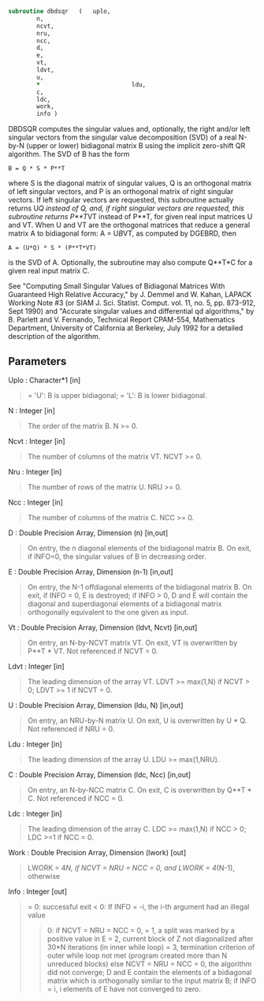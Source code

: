 ```fortran
subroutine dbdsqr	(	uplo,
		n,
		ncvt,
		nru,
		ncc,
		d,
		e,
		vt,
		ldvt,
		u,
		*                          ldu,
		c,
		ldc,
		work,
		info )
```

 DBDSQR computes the singular values and, optionally, the right and/or
 left singular vectors from the singular value decomposition (SVD) of
 a real N-by-N (upper or lower) bidiagonal matrix B using the implicit
 zero-shift QR algorithm.  The SVD of B has the form

    B = Q * S * P**T

 where S is the diagonal matrix of singular values, Q is an orthogonal
 matrix of left singular vectors, and P is an orthogonal matrix of
 right singular vectors.  If left singular vectors are requested, this
 subroutine actually returns U*Q instead of Q, and, if right singular
 vectors are requested, this subroutine returns P**T*VT instead of
 P**T, for given real input matrices U and VT.  When U and VT are the
 orthogonal matrices that reduce a general matrix A to bidiagonal
 form:  A = U*B*VT, as computed by DGEBRD, then

    A = (U*Q) * S * (P**T*VT)

 is the SVD of A.  Optionally, the subroutine may also compute Q**T*C
 for a given real input matrix C.

 See "Computing  Small Singular Values of Bidiagonal Matrices With
 Guaranteed High Relative Accuracy," by J. Demmel and W. Kahan,
 LAPACK Working Note #3 (or SIAM J. Sci. Statist. Comput. vol. 11,
 no. 5, pp. 873-912, Sept 1990) and
 "Accurate singular values and differential qd algorithms," by
 B. Parlett and V. Fernando, Technical Report CPAM-554, Mathematics
 Department, University of California at Berkeley, July 1992
 for a detailed description of the algorithm.

## Parameters
Uplo : Character*1 [in]
> = 'U':  B is upper bidiagonal;
> = 'L':  B is lower bidiagonal.

N : Integer [in]
> The order of the matrix B.  N >= 0.

Ncvt : Integer [in]
> The number of columns of the matrix VT. NCVT >= 0.

Nru : Integer [in]
> The number of rows of the matrix U. NRU >= 0.

Ncc : Integer [in]
> The number of columns of the matrix C. NCC >= 0.

D : Double Precision Array, Dimension (n) [in,out]
> On entry, the n diagonal elements of the bidiagonal matrix B.
> On exit, if INFO=0, the singular values of B in decreasing
> order.

E : Double Precision Array, Dimension (n-1) [in,out]
> On entry, the N-1 offdiagonal elements of the bidiagonal
> matrix B.
> On exit, if INFO = 0, E is destroyed; if INFO > 0, D and E
> will contain the diagonal and superdiagonal elements of a
> bidiagonal matrix orthogonally equivalent to the one given
> as input.

Vt : Double Precision Array, Dimension (ldvt, Ncvt) [in,out]
> On entry, an N-by-NCVT matrix VT.
> On exit, VT is overwritten by P**T * VT.
> Not referenced if NCVT = 0.

Ldvt : Integer [in]
> The leading dimension of the array VT.
> LDVT >= max(1,N) if NCVT > 0; LDVT >= 1 if NCVT = 0.

U : Double Precision Array, Dimension (ldu, N) [in,out]
> On entry, an NRU-by-N matrix U.
> On exit, U is overwritten by U * Q.
> Not referenced if NRU = 0.

Ldu : Integer [in]
> The leading dimension of the array U.  LDU >= max(1,NRU).

C : Double Precision Array, Dimension (ldc, Ncc) [in,out]
> On entry, an N-by-NCC matrix C.
> On exit, C is overwritten by Q**T * C.
> Not referenced if NCC = 0.

Ldc : Integer [in]
> The leading dimension of the array C.
> LDC >= max(1,N) if NCC > 0; LDC >=1 if NCC = 0.

Work : Double Precision Array, Dimension (lwork) [out]
> LWORK = 4*N, if NCVT = NRU = NCC = 0, and
> LWORK = 4*(N-1), otherwise

Info : Integer [out]
> = 0:  successful exit
> < 0:  If INFO = -i, the i-th argument had an illegal value
> > 0:
> if NCVT = NRU = NCC = 0,
> = 1, a split was marked by a positive value in E
> = 2, current block of Z not diagonalized after 30*N
> iterations (in inner while loop)
> = 3, termination criterion of outer while loop not met
> (program created more than N unreduced blocks)
> else NCVT = NRU = NCC = 0,
> the algorithm did not converge; D and E contain the
> elements of a bidiagonal matrix which is orthogonally
> similar to the input matrix B;  if INFO = i, i
> elements of E have not converged to zero.


